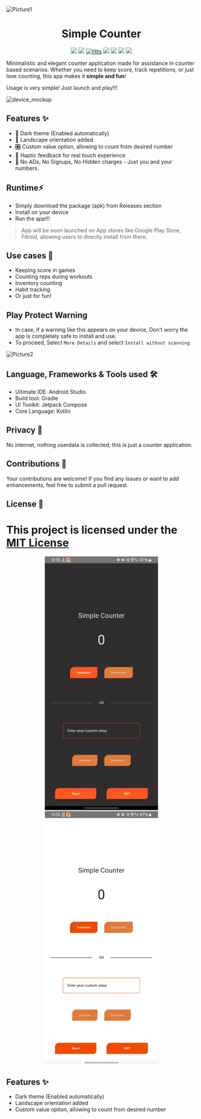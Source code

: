 
![Picture1](https://github.com/user-attachments/assets/f8dfc6bf-1589-4582-b02d-d872ab8b6a50)

<div align = center>

# Simple Counter
  
![](https://img.shields.io/badge/Version-v2.0-green?style=flat-square)
![](https://img.shields.io/badge/Release-Stable-46ca00?style=flat-square)
[![Hits](https://hits.sh/github.com/powercomp750/Simple-Counter.svg?style=flat-square&label=Hits&color=fe7d37)](https://hits.sh/github.com/powercomp750/Simple-Counter/)
![](https://img.shields.io/badge/Platforms-Android-lightgrey?style=flat-square&logo=android)
![](https://img.shields.io/badge/Kotlin-5a3471?style=flat-square&logo=kotlin)
![](https://img.shields.io/badge/Jetpack%20Compose-186989?style=flat-square&logo=jetpackcompose)
![](https://img.shields.io/badge/License-MIT-1b91b5?style=flat-square)

</div>

Minimalistic and elegant counter application made for assistance in counter based scenarios. Whether you need to keep score, track repetitions, or just love counting, this app makes it **simple and fun**!

Usage is very simple! Just launch and play!!!

![device_mockup](https://github.com/user-attachments/assets/66e66afb-0b93-404a-bd55-744671673807)

## Features ✨
- 🌙 Dark theme (Enabled automatically)
- 📱 Landscape orientation added
- 🎛️ Custom value option, allowing to count from desired number
- 📳 Haptic feedback for real touch experience
- 🚫 No ADs, No Signups, No Hidden charges - Just you and your numbers.

## Runtime⚡
- Simply download the package (apk) from Releases section
- Install on your device
- Run the app!!!

> App will be soon launched on App stores like Google Play Store, Fdroid, allowing users to directly install from there.

## Use cases 🧭
- Keeping score in games
- Counting reps during workouts
- Inventory counting
- Habit tracking
- Or just for fun!

## Play Protect Warning
- In case, if a warning like this appears on your device, Don't worry the app is completely safe to install and use.
- To proceed, Select `More Details` and select `Install without scanning`

![Picture2](https://github.com/user-attachments/assets/56b1662e-c080-4dab-a208-a41d6ed3dcb6)


## Language, Frameworks & Tools used 🛠️
- Ultimate IDE: Android Studio
- Build tool: Gradle
- UI Toolkit: Jetpack Compose
- Core Language: Kotlin

## Privacy 🔐
No internet, nothing userdata is collected, this is just a counter application.

## Contributions 🤝
Your contributions are welcome! If you find any issues or want to add enhancements, feel free to submit a pull request.

## License 📝
This project is licensed under the [MIT License](https://github.com/powercomp750/Simple-Counter/tree/dev?tab=License-1-ov-file)
=======
<p align="center">
  <img src="img.png" width="300">
  <img src="img_1.png" width="300">
</p>

## Features ✨
- Dark theme (Enabled automatically)
- Landscape orientation added
- Custom value option, allowing to count from desired number
